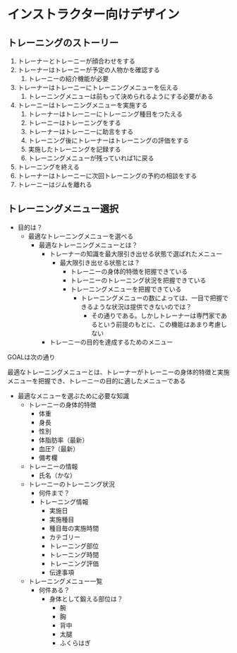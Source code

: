 # インストラクター向けデザイン

## トレーニングのストーリー

1. トレーナーとトレーニーが顔合わせをする
2. トレーナーはトレーニーが予定の人物かを確認する
   1. トレーニーの紹介機能が必要
3. トレーナーはトレーニーにトレーニングメニューを伝える
   1. トレーニングメニューは前もって決められるようにする必要がある
4. トレーニーはトレーニングメニューを実施する
   1. トレーナーはトレーニーにトレーニング種目をつたえる
   2. トレーニーはトレーニングをする
   3. トレーナーはトレーニーに助言をする
   4. トレーニング後にトレーナーはトレーニングの評価をする
   5. 実施したトレーニングを記録する
   6. トレーニングメニューが残っていれば1に戻る
5. トレーニングを終える
6. トレーナーはトレーニーに次回トレーニングの予約の相談をする
7. トレーニーはジムを離れる

## トレーニングメニュー選択

- 目的は？
  - 最適なトレーニングメニューを選べる
    - 最適なトレーニングメニューとは？
      - トレーナーの知識を最大限引き出せる状態で選ばれたメニュー
        - 最大限引き出せる状態とは？
          - トレーニーの身体的特徴を把握できている
          - トレーニーのトレーニング状況を把握できている
          - トレーニングメニューを把握できている
            - トレーニングメニューの数によっては、一目で把握できるような状況は提供できないのでは？
              - その通りである。しかしトレーナーは専門家であるという前提のもとに、この機能はあまり考慮しない
      - トレーニーの目的を達成するためのメニュー

GOALは次の通り

最適なトレーニングメニューとは、トレーナーがトレーニーの身体的特徴と実施メニューを把握でき、トレーニーの目的に適したメニューである


- 最適なメニューを選ぶために必要な知識
  - トレーニーの身体的特徴
    - 体重
    - 身長
    - 性別
    - 体脂肪率（最新）
    - 血圧?（最新）
    - 備考欄
  - トレーニーの情報
    - 氏名（かな）
  - トレーニーのトレーニング状況
    - 何件まで？
    - トレーニング情報
      - 実施日
      - 実施種目
      - 種目毎の実施時間
      - カテゴリー
      - トレーニング部位
      - トレーニング時間
      - トレーニング評価
      - 伝達事項
  - トレーニングメニュー一覧
    - 何件ある？
      - 身体として鍛える部位は？
        - 腕
        - 胸
        - 背中
        - 太腿
        - ふくらはぎ

